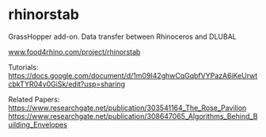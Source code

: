 rhinorstab
==========

GrassHopper add-on. Data transfer between Rhinoceros and DLUBAL

www.food4rhino.com/project/rhinorstab

Tutorials:
https://docs.google.com/document/d/1m09I42ghwCqGqbfVYPazA6iKeUrwtcbkTYR04v0GiSk/edit?usp=sharing

Related Papers:
https://www.researchgate.net/publication/303541164_The_Rose_Pavilion
https://www.researchgate.net/publication/308647065_Algorithms_Behind_Building_Envelopes
